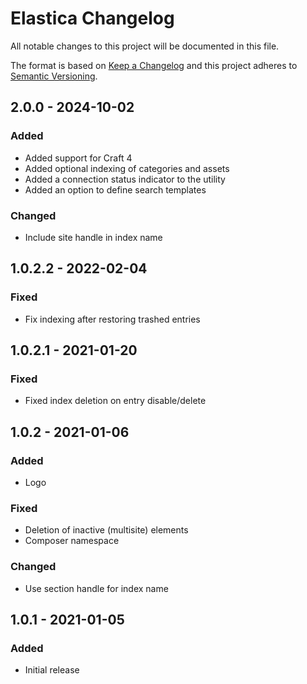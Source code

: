 # Elastica Changelog

All notable changes to this project will be documented in this file.

The format is based on [Keep a Changelog](http://keepachangelog.com/) and this project adheres to [Semantic Versioning](http://semver.org/).

## 2.0.0 - 2024-10-02
### Added
- Added support for Craft 4
- Added optional indexing of categories and assets
- Added a connection status indicator to the utility
- Added an option to define search templates

### Changed
- Include site handle in index name

## 1.0.2.2 - 2022-02-04
### Fixed
- Fix indexing after restoring trashed entries

## 1.0.2.1 - 2021-01-20
### Fixed
- Fixed index deletion on entry disable/delete

## 1.0.2 - 2021-01-06
### Added
- Logo

### Fixed
- Deletion of inactive (multisite) elements
- Composer namespace

### Changed
- Use section handle for index name

## 1.0.1 - 2021-01-05
### Added
- Initial release
